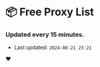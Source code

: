 # :package: Free Proxy List
### Updated every 15 minutes.

- Last updated: `2024-08-21 23:21`

:heart:

